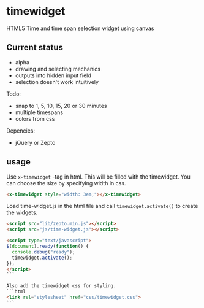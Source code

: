 # timewidget
HTML5 Time and time span selection widget using canvas

## Current status
- alpha
- drawing and selecting mechanics
- outputs into hidden input field
- selection doesn't work intuitively

Todo:
- snap to 1, 5, 10, 15, 20 or 30 minutes
- multiple timespans
- colors from css

Depencies:
- jQuery or Zepto

## usage

Use `x-timewidget` -tag in html. This will be filled with the timewidget. You can choose the size by specifying width in css.

```html
<x-timewidget style="width: 3em;"></x-timewidget>
```

Load time-widget.js in the html file and call `timewidget.activate()` to create the widgets.

````html
<script src="lib/zepto.min.js"></script>
<script src="js/time-widget.js"></script>

<script type="text/javascript">
$(document).ready(function() {
  console.debug("ready");
  timewidget.activate();
});
</script>
```

Also add the timewidget css for styling.
```html
<link rel="stylesheet" href="css/timewidget.css">
```
